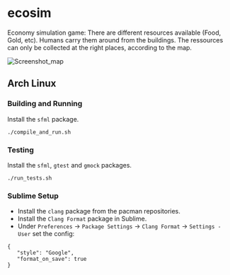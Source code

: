 # ecosim
Economy simulation game: There are different resources available (Food, Gold, etc). Humans carry them around from the buildings. The ressources can only be collected at the right places, according to the map.

![Screenshot_map](https://user-images.githubusercontent.com/56499347/99402390-965b7800-28e9-11eb-82e5-a219ac40c117.png)



## Arch Linux

### Building and Running

Install the `sfml` package.

 ```
 ./compile_and_run.sh
 ```

### Testing

Install the `sfml`, `gtest` and `gmock` packages.

```
./run_tests.sh
```

### Sublime Setup

* Install the `clang` package from the pacman repositories.
* Install the `Clang Format` package in Sublime.
* Under `Preferences` -> `Package Settings` -> `Clang Format` -> `Settings - User` set the config:

 ```
{
	"style": "Google",
	"format_on_save": true
}
 ```
